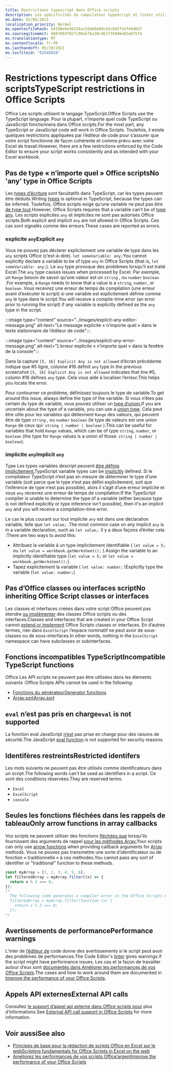```yaml
---
title: Restrictions typescript dans Office scripts
description: Les spécificités du compilateur typeScript et linter utilisé par l’éditeur Office Code scripts.
ms.date: 02/05/2021
localization_priority: Normal
ms.openlocfilehash: a4198e0e56224ac5da89e89c43c8d2f3ef44d6d7
ms.sourcegitcommit: 4687693f02fc90a57ba30c461f35046e02e6f5fb
ms.translationtype: MT
ms.contentlocale: fr-FR
ms.lasthandoff: 05/19/2021
ms.locfileid: "52545018"
---
```

# <a name="typescript-restrictions-in-office-scripts"></a><span data-ttu-id="f6044-103">Restrictions typescript dans Office scripts</span><span class="sxs-lookup"><span data-stu-id="f6044-103">TypeScript restrictions in Office Scripts</span></span>

<span data-ttu-id="f6044-104">Office Les scripts utilisent le langage TypeScript.</span><span class="sxs-lookup"><span data-stu-id="f6044-104">Office Scripts use the TypeScript language.</span></span> <span data-ttu-id="f6044-105">Pour la plupart, n’importe quel code TypeScript ou JavaScript fonctionnera dans Office scripts.</span><span class="sxs-lookup"><span data-stu-id="f6044-105">For the most part, any TypeScript or JavaScript code will work in Office Scripts.</span></span> <span data-ttu-id="f6044-106">Toutefois, il existe quelques restrictions appliquées par l’éditeur de code pour s’assurer que votre script fonctionne de façon cohérente et comme prévu avec votre Excel de travail.</span><span class="sxs-lookup"><span data-stu-id="f6044-106">However, there are a few restrictions enforced by the Code Editor to ensure your script works consistently and as intended with your Excel workbook.</span></span>

## <a name="no-any-type-in-office-scripts"></a><span data-ttu-id="f6044-107">Pas de type « n’importe quel » Office scripts</span><span class="sxs-lookup"><span data-stu-id="f6044-107">No 'any' type in Office Scripts</span></span>

<span data-ttu-id="f6044-108">Les [types d’écriture](https://www.typescriptlang.org/docs/handbook/typescript-in-5-minutes.html) sont facultatifs dans TypeScript, car les types peuvent être déduits.</span><span class="sxs-lookup"><span data-stu-id="f6044-108">Writing [types](https://www.typescriptlang.org/docs/handbook/typescript-in-5-minutes.html) is optional in TypeScript, because the types can be inferred.</span></span> <span data-ttu-id="f6044-109">Toutefois, Office scripts exige qu’une variable ne peut pas être [de type tout](https://www.typescriptlang.org/docs/handbook/basic-types.html#any).</span><span class="sxs-lookup"><span data-stu-id="f6044-109">However, Office Scripts requires that a variable can't be of [type any](https://www.typescriptlang.org/docs/handbook/basic-types.html#any).</span></span> <span data-ttu-id="f6044-110">Les scripts explicites `any` et implicites ne sont pas autorisés Office scripts.</span><span class="sxs-lookup"><span data-stu-id="f6044-110">Both explicit and implicit `any` are not allowed in Office Scripts.</span></span> <span data-ttu-id="f6044-111">Ces cas sont signalés comme des erreurs.</span><span class="sxs-lookup"><span data-stu-id="f6044-111">These cases are reported as errors.</span></span>

### <a name="explicit-any"></a><span data-ttu-id="f6044-112">explicite `any`</span><span class="sxs-lookup"><span data-stu-id="f6044-112">Explicit `any`</span></span>

<span data-ttu-id="f6044-113">Vous ne pouvez pas déclarer explicitement une variable de type dans les `any` scripts Office (c’est-à-dire). `let someVariable: any;`</span><span class="sxs-lookup"><span data-stu-id="f6044-113">You cannot explicitly declare a variable to be of type `any` in Office Scripts (that is, `let someVariable: any;`).</span></span> <span data-ttu-id="f6044-114">Le `any` type provoque des problèmes lorsqu’il est traité Excel.</span><span class="sxs-lookup"><span data-stu-id="f6044-114">The `any` type causes issues when processed by Excel.</span></span> <span data-ttu-id="f6044-115">Par exemple, un `Range` besoin de savoir qu’une valeur est un `string` , ou `number` `boolean` .</span><span class="sxs-lookup"><span data-stu-id="f6044-115">For example, a `Range` needs to know that a value is a `string`, `number`, or `boolean`.</span></span> <span data-ttu-id="f6044-116">Vous recevrez une erreur de temps de compilation (une erreur avant d’exécuter le script) si une variable est explicitement définie comme `any` le type dans le script.</span><span class="sxs-lookup"><span data-stu-id="f6044-116">You will receive a compile-time error (an error prior to running the script) if any variable is explicitly defined as the `any` type in the script.</span></span>

:::image type="content" source="../images/explicit-any-editor-message.png" alt-text="Le message explicite « n’importe quel » dans le texte stationnaire de l’éditeur de code":::

:::image type="content" source="../images/explicit-any-error-message.png" alt-text="L’erreur explicite « n’importe quel » dans la fenêtre de la console":::

<span data-ttu-id="f6044-119">Dans la capture `[5, 16] Explicit Any is not allowed` d’écran précédente indique que #5 ligne, colonne #16 définit `any` type.</span><span class="sxs-lookup"><span data-stu-id="f6044-119">In the previous screenshot `[5, 16] Explicit Any is not allowed` indicates that line #5, column #16 defines `any` type.</span></span> <span data-ttu-id="f6044-120">Cela vous aide à localiser l’erreur.</span><span class="sxs-lookup"><span data-stu-id="f6044-120">This helps you locate the error.</span></span>

<span data-ttu-id="f6044-121">Pour contourner ce problème, définissez toujours le type de variable.</span><span class="sxs-lookup"><span data-stu-id="f6044-121">To get around this issue, always define the type of the variable.</span></span> <span data-ttu-id="f6044-122">Si vous n’êtes pas certain du type de variable, vous pouvez utiliser un [type d’union.](https://www.typescriptlang.org/docs/handbook/unions-and-intersections.html)</span><span class="sxs-lookup"><span data-stu-id="f6044-122">If you are uncertain about the type of a variable, you can use a [union type](https://www.typescriptlang.org/docs/handbook/unions-and-intersections.html).</span></span> <span data-ttu-id="f6044-123">Cela peut être utile pour les variables qui détiennent `Range` des valeurs, qui peuvent être de type `string` , ou `number` `boolean` (le type de valeurs est une union `Range` de ceux qui: `string | number | boolean` ).</span><span class="sxs-lookup"><span data-stu-id="f6044-123">This can be useful for variables that hold `Range` values, which can be of type `string`, `number`, or `boolean` (the type for `Range` values is a union of those: `string | number | boolean`).</span></span>

### <a name="implicit-any"></a><span data-ttu-id="f6044-124">implicite `any`</span><span class="sxs-lookup"><span data-stu-id="f6044-124">Implicit `any`</span></span>

<span data-ttu-id="f6044-125">Type Les types variables descript peuvent [être définis implicitement.](https://www.typescriptlang.org/docs/handbook/type-inference.html)</span><span class="sxs-lookup"><span data-stu-id="f6044-125">TypeScript variable types can be [implicitly](https://www.typescriptlang.org/docs/handbook/type-inference.html) defined.</span></span> <span data-ttu-id="f6044-126">Si le compilateur TypeScript n’est pas en mesure de déterminer le type d’une variable (soit parce que le type n’est pas défini explicitement, soit que l’inférence de type n’est pas possible), alors il s’agit d’une erreur implicite et vous `any` recevrez une erreur de temps de compilation.</span><span class="sxs-lookup"><span data-stu-id="f6044-126">If the TypeScript compiler is unable to determine the type of a variable (either because type is not defined explicitly or type inference isn't possible), then it's an implicit `any` and you will receive a compilation-time error.</span></span>

<span data-ttu-id="f6044-127">Le cas le plus courant sur tout implicite `any` est dans une déclaration variable, telle que `let value;` .</span><span class="sxs-lookup"><span data-stu-id="f6044-127">The most common case on any implicit `any` is in a variable declaration, such as `let value;`.</span></span> <span data-ttu-id="f6044-128">Il y a deux façons d’éviter cela :</span><span class="sxs-lookup"><span data-stu-id="f6044-128">There are two ways to avoid this:</span></span>

* <span data-ttu-id="f6044-129">Attribuez la variable à un type implicitement identifiable ( `let value = 5;` ou `let value = workbook.getWorksheet();` ).</span><span class="sxs-lookup"><span data-stu-id="f6044-129">Assign the variable to an implicitly identifiable type (`let value = 5;` or `let value = workbook.getWorksheet();`).</span></span>
* <span data-ttu-id="f6044-130">Tapez explicitement la variable ( `let value: number;` )</span><span class="sxs-lookup"><span data-stu-id="f6044-130">Explicitly type the variable (`let value: number;`)</span></span>

## <a name="no-inheriting-office-script-classes-or-interfaces"></a><span data-ttu-id="f6044-131">Pas d’Office classes ou interfaces script</span><span class="sxs-lookup"><span data-stu-id="f6044-131">No inheriting Office Script classes or interfaces</span></span>

<span data-ttu-id="f6044-132">Les classes et interfaces créées dans votre script Office peuvent pas étendre [ou implémenter](https://www.typescriptlang.org/docs/handbook/classes.html#inheritance) des classes Office scripts ou des interfaces.</span><span class="sxs-lookup"><span data-stu-id="f6044-132">Classes and interfaces that are created in your Office Script cannot [extend or implement](https://www.typescriptlang.org/docs/handbook/classes.html#inheritance) Office Scripts classes or interfaces.</span></span> <span data-ttu-id="f6044-133">En d’autres termes, rien dans `ExcelScript` l’espace nominatif ne peut avoir de sous-classes ou de sous-interfaces.</span><span class="sxs-lookup"><span data-stu-id="f6044-133">In other words, nothing in the `ExcelScript` namespace can have subclasses or subinterfaces.</span></span>

## <a name="incompatible-typescript-functions"></a><span data-ttu-id="f6044-134">Fonctions incompatibles TypeScript</span><span class="sxs-lookup"><span data-stu-id="f6044-134">Incompatible TypeScript functions</span></span>

<span data-ttu-id="f6044-135">Office Les API scripts ne peuvent pas être utilisées dans les éléments suivants :</span><span class="sxs-lookup"><span data-stu-id="f6044-135">Office Scripts APIs cannot be used in the following:</span></span>

* [<span data-ttu-id="f6044-136">Fonctions du générateur</span><span class="sxs-lookup"><span data-stu-id="f6044-136">Generator functions</span></span>](https://developer.mozilla.org/docs/Web/JavaScript/Guide/Iterators_and_Generators#generator_functions)
* [<span data-ttu-id="f6044-137">Array.sort</span><span class="sxs-lookup"><span data-stu-id="f6044-137">Array.sort</span></span>](https://developer.mozilla.org/docs/Web/JavaScript/Reference/Global_Objects/Array/sort)

## <a name="eval-is-not-supported"></a><span data-ttu-id="f6044-138">`eval` n’est pas pris en charge</span><span class="sxs-lookup"><span data-stu-id="f6044-138">`eval` is not supported</span></span>

<span data-ttu-id="f6044-139">La fonction eval JavaScript [n’est](https://developer.mozilla.org/docs/Web/JavaScript/Reference/Global_Objects/eval) pas prise en charge pour des raisons de sécurité.</span><span class="sxs-lookup"><span data-stu-id="f6044-139">The JavaScript [eval function](https://developer.mozilla.org/docs/Web/JavaScript/Reference/Global_Objects/eval) is not supported for security reasons.</span></span>

## <a name="restricted-identifers"></a><span data-ttu-id="f6044-140">Identifères restreints</span><span class="sxs-lookup"><span data-stu-id="f6044-140">Restricted identifers</span></span>

<span data-ttu-id="f6044-141">Les mots suivants ne peuvent pas être utilisés comme identificateurs dans un script.</span><span class="sxs-lookup"><span data-stu-id="f6044-141">The following words can't be used as identifiers in a script.</span></span> <span data-ttu-id="f6044-142">Ce sont des conditions réservées.</span><span class="sxs-lookup"><span data-stu-id="f6044-142">They are reserved terms.</span></span>

* `Excel`
* `ExcelScript`
* `console`

## <a name="only-arrow-functions-in-array-callbacks"></a><span data-ttu-id="f6044-143">Seules les fonctions fléchées dans les rappels de tableau</span><span class="sxs-lookup"><span data-stu-id="f6044-143">Only arrow functions in array callbacks</span></span>

<span data-ttu-id="f6044-144">Vos scripts ne peuvent utiliser des fonctions [fléchées que](https://developer.mozilla.org/docs/Web/JavaScript/Reference/Functions/Arrow_functions) lorsqu’ils fournissent des arguments de rappel [pour les méthodes Array.](https://developer.mozilla.org/docs/Web/JavaScript/Reference/Global_Objects/Array)</span><span class="sxs-lookup"><span data-stu-id="f6044-144">Your scripts can only use [arrow functions](https://developer.mozilla.org/docs/Web/JavaScript/Reference/Functions/Arrow_functions) when providing callback arguments for [Array](https://developer.mozilla.org/docs/Web/JavaScript/Reference/Global_Objects/Array) methods.</span></span> <span data-ttu-id="f6044-145">Vous ne pouvez pas transmettre une sorte d’identificateur ou de fonction « traditionnelle » à ces méthodes.</span><span class="sxs-lookup"><span data-stu-id="f6044-145">You cannot pass any sort of identifier or "traditional" function to these methods.</span></span>

```TypeScript
const myArray = [1, 2, 3, 4, 5, 6];
let filteredArray = myArray.filter((x) => {
  return x % 2 === 0;
});
/*
  The following code generates a compiler error in the Office Scripts Code Editor.
  filteredArray = myArray.filter(function (x) {
    return x % 2 === 0;
  });
*/
```

## <a name="performance-warnings"></a><span data-ttu-id="f6044-146">Avertissements de performance</span><span class="sxs-lookup"><span data-stu-id="f6044-146">Performance warnings</span></span>

<span data-ttu-id="f6044-147">L’inter de [l’éditeur de](https://wikipedia.org/wiki/Lint_(software)) code donne des avertissements si le script peut avoir des problèmes de performances.</span><span class="sxs-lookup"><span data-stu-id="f6044-147">The Code Editor's [linter](https://wikipedia.org/wiki/Lint_(software)) gives warnings if the script might have performance issues.</span></span> <span data-ttu-id="f6044-148">Les cas et la façon de travailler autour d’eux sont [documentés dans Améliorer les performances de vos Office Scripts](web-client-performance.md).</span><span class="sxs-lookup"><span data-stu-id="f6044-148">The cases and how to work around them are documented in [Improve the performance of your Office Scripts](web-client-performance.md).</span></span>

## <a name="external-api-calls"></a><span data-ttu-id="f6044-149">Appels API externes</span><span class="sxs-lookup"><span data-stu-id="f6044-149">External API calls</span></span>

<span data-ttu-id="f6044-150">Consultez [le support d’appel api externe dans Office scripts pour](external-calls.md) plus d’informations.</span><span class="sxs-lookup"><span data-stu-id="f6044-150">See [External API call support in Office Scripts](external-calls.md) for more information.</span></span>

## <a name="see-also"></a><span data-ttu-id="f6044-151">Voir aussi</span><span class="sxs-lookup"><span data-stu-id="f6044-151">See also</span></span>

* [<span data-ttu-id="f6044-152">Principes de base pour la rédaction de scripts Office en Excel sur le web</span><span class="sxs-lookup"><span data-stu-id="f6044-152">Scripting fundamentals for Office Scripts in Excel on the web</span></span>](scripting-fundamentals.md)
* [<span data-ttu-id="f6044-153">Améliorez les performances de vos scripts Office’argent</span><span class="sxs-lookup"><span data-stu-id="f6044-153">Improve the performance of your Office Scripts</span></span>](web-client-performance.md)
